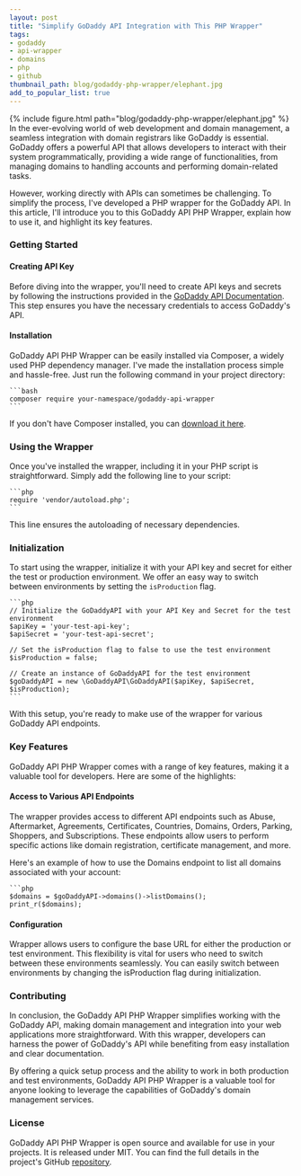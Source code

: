 ```yaml
---
layout: post
title: "Simplify GoDaddy API Integration with This PHP Wrapper"
tags:
- godaddy
- api-wrapper
- domains
- php
- github
thumbnail_path: blog/godaddy-php-wrapper/elephant.jpg
add_to_popular_list: true
---
```


{% include figure.html path="blog/godaddy-php-wrapper/elephant.jpg" %}
In the ever-evolving world of web development and domain management, a seamless integration with domain registrars like 
GoDaddy is essential. GoDaddy offers a powerful API that allows developers to interact with their system programmatically, 
providing a wide range of functionalities, from managing domains to handling accounts and performing domain-related tasks.

However, working directly with APIs can sometimes be challenging. To simplify the process, I've developed a PHP wrapper 
for the GoDaddy API. In this article, I'll introduce you to this GoDaddy API PHP Wrapper, explain how to use it, and highlight its key features.

### Getting Started

#### Creating API Key 

Before diving into the wrapper, you'll need to create API keys and secrets by following the instructions provided in the [GoDaddy API Documentation](https://developer.godaddy.com/doc). This step ensures you have the necessary credentials to access GoDaddy's API.

#### Installation

GoDaddy API PHP Wrapper can be easily installed via Composer, a widely used PHP dependency manager. I've made the installation process simple and hassle-free. Just run the following command in your project directory:

    ```bash
    composer require your-namespace/godaddy-api-wrapper
    ```
    
If you don't have Composer installed, you can [download it here](https://getcomposer.org/download/).

### Using the Wrapper 

Once you've installed the wrapper, including it in your PHP script is straightforward. Simply add the following line to your script:



    ```php
    require 'vendor/autoload.php';
    ```

This line ensures the autoloading of necessary dependencies.

### Initialization

To start using the wrapper, initialize it with your API key and secret for either the test or production environment. We offer an easy way to switch between environments by setting the `isProduction` flag. 

    ```php
    // Initialize the GoDaddyAPI with your API Key and Secret for the test environment
    $apiKey = 'your-test-api-key';
    $apiSecret = 'your-test-api-secret';
    
    // Set the isProduction flag to false to use the test environment
    $isProduction = false;
    
    // Create an instance of GoDaddyAPI for the test environment
    $goDaddyAPI = new \GoDaddyAPI\GoDaddyAPI($apiKey, $apiSecret, $isProduction);
    ```

With this setup, you're ready to make use of the wrapper for various GoDaddy API endpoints.

### Key Features

GoDaddy API PHP Wrapper comes with a range of key features, making it a valuable tool for developers. Here are some of the highlights:

#### Access to Various API Endpoints

The wrapper provides access to different API endpoints such as Abuse, Aftermarket, Agreements, Certificates, Countries, Domains, Orders, Parking, Shoppers, and Subscriptions. These endpoints allow users to perform specific actions like domain registration, certificate management, and more.

Here's an example of how to use the Domains endpoint to list all domains associated with your account:

    ```php
    $domains = $goDaddyAPI->domains()->listDomains();
    print_r($domains);
    
#### Configuration

Wrapper allows users to configure the base URL for either the production or test environment. This flexibility is vital for users who need to switch between these environments seamlessly. You can easily switch between environments by changing the isProduction flag during initialization.

### Contributing

In conclusion, the GoDaddy API PHP Wrapper simplifies working with the GoDaddy API, making domain management and integration into your web applications more straightforward. With this wrapper, developers can harness the power of GoDaddy's API while benefiting from easy installation and clear documentation.

By offering a quick setup process and the ability to work in both production and test environments, GoDaddy API PHP Wrapper is a valuable tool for anyone looking to leverage the capabilities of GoDaddy's domain management services.

### License
GoDaddy API PHP Wrapper is open source and available for use in your projects. It is released under MIT. You can find the full details in the project's GitHub [repository](https://github.com/bigdevwhale/godaddy-api-wrapper).

